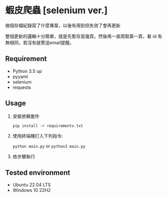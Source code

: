 # 蝦皮爬蟲 [selenium ver.]

做個存檔紀錄寫了什麼專案，以後有用到但失效了會再更新

整個更新的邏輯十分簡單，就是先暫存首幾頁，然後再一直爬取第一頁，看 id 有無相同，若沒有就寄送email提醒。

## Requirement

- Python 3.5 up
- pyyaml
- selenium
- requests

## Usage

1. 安裝依賴套件

   `pip install -r requirements.txt`

2. 使用終端機打入下列指令:

   `python main.py` or `python3 main.py`

3. 依步驟執行

## Tested environment

- Ubuntu 22.04 LTS
- Windows 10 22H2
